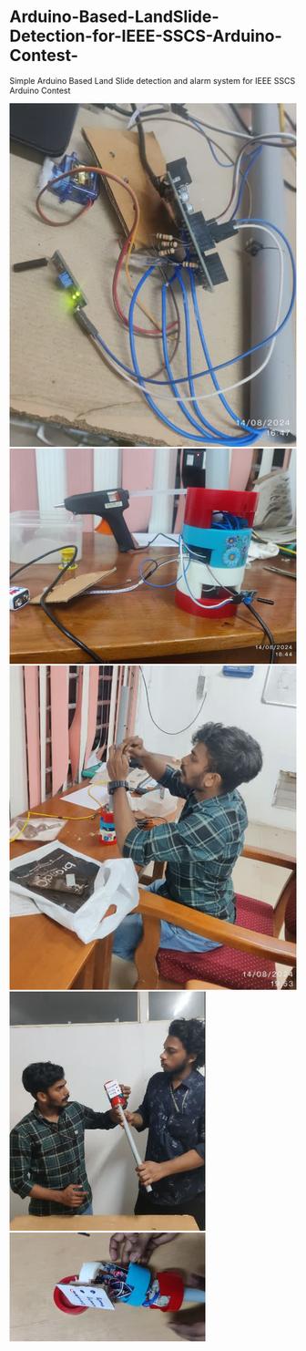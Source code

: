 # Arduino-Based-LandSlide-Detection-for-IEEE-SSCS-Arduino-Contest-

Simple Arduino Based Land Slide detection and alarm system for IEEE SSCS Arduino Contest

![](./images/1.jpg?raw=true)
![](./images/2.jpg?raw=true)
![](./images/3.jpg?raw=true)
![](./images/4.jpg?raw=true)
![](./images/5.jpg?raw=true)
